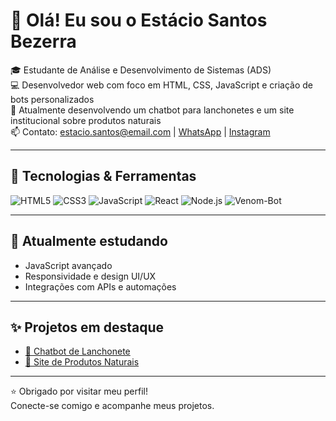# 👋 Olá! Eu sou o Estácio Santos Bezerra

🎓 Estudante de Análise e Desenvolvimento de Sistemas (ADS)  
💻 Desenvolvedor web com foco em HTML, CSS, JavaScript e criação de bots personalizados  
🌱 Atualmente desenvolvendo um chatbot para lanchonetes e um site institucional sobre produtos naturais  
📫 Contato: estacio.santos@email.com | [WhatsApp](https://wa.me/5575999911930) | [Instagram](https://instagram.com/seuperfil)

---

## 🚀 Tecnologias & Ferramentas

![HTML5](https://img.shields.io/badge/HTML5-E34F26?style=for-the-badge&logo=html5&logoColor=ffffff)
![CSS3](https://img.shields.io/badge/CSS3-1572B6?style=for-the-badge&logo=css3&logoColor=ffffff)
![JavaScript](https://img.shields.io/badge/JavaScript-F7DF1E?style=for-the-badge&logo=javascript&logoColor=000000)
![React](https://img.shields.io/badge/React-20232A?style=for-the-badge&logo=react&logoColor=61DAFB)
![Node.js](https://img.shields.io/badge/Node.js-339933?style=for-the-badge&logo=node.js&logoColor=ffffff)
![Venom-Bot](https://img.shields.io/badge/Venom--Bot-25D366?style=for-the-badge&logo=code&logoColor=ffffff)

---

## 🧠 Atualmente estudando

- JavaScript avançado
- Responsividade e design UI/UX
- Integrações com APIs e automações

---

## ✨ Projetos em destaque

- [🤖 Chatbot de Lanchonete](https://github.com/Estacios/bot.js)
- [🌿 Site de Produtos Naturais](https://github.com/Estacios/WebSite)

---

⭐ Obrigado por visitar meu perfil!  
Conecte-se comigo e acompanhe meus projetos.
